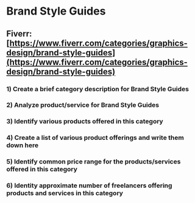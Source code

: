 # Brand Style Guides
## Fiverr: [https://www.fiverr.com/categories/graphics-design/brand-style-guides](https://www.fiverr.com/categories/graphics-design/brand-style-guides)
### 1) Create a brief category description for Brand Style Guides
### 2) Analyze product/service for Brand Style Guides
### 3) Identify various products offered in this category
### 4) Create a list of various product offerings and write them down here
### 5) Identify common price range for the products/services offered in this category
### 6) Identity approximate number of freelancers offering products and services in this category
